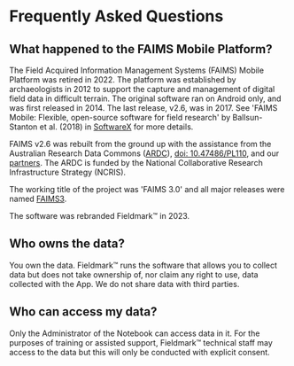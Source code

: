 # Frequently Asked Questions

## What happened to the FAIMS Mobile Platform?

The Field Acquired Information Management Systems (FAIMS) Mobile Platform was retired in 2022. The platform was established by archaeologists in 2012 to support the capture and management of digital field data in difficult terrain. The original software ran on  Android only, and was first released in 2014. The last release, v2.6, was in 2017. See 'FAIMS Mobile: Flexible, open-source software for field research' by Ballsun-Stanton et al. (2018) in [SoftwareX](https://doi.org/10.1016/j.softx.2017.12.006) for more details.

FAIMS v2.6 was rebuilt from the ground up with the assistance from the Australian Research Data Commons ([ARDC](https://ardc.edu.au/)), [doi: 10.47486/PL110](https://dx.doi.org/10.47486/PL110), and our [partners](https://faims.edu.au/partners). The ARDC is funded by the National Collaborative Research Infrastructure Strategy (NCRIS).

The working title of the project was 'FAIMS 3.0' and all major releases were named [FAIMS3](https://github.com/FAIMS/FAIMS3).

The software was rebranded Fieldmark™ in 2023.

## Who owns the data?

You own the data. Fieldmark™ runs the software that allows you to collect data but does not take ownership of, nor claim any right to use, data collected with the App. We do not share data with third parties.

## Who can access my data?

Only the Administrator of the Notebook can access data in it. For the purposes of training or assisted support, Fieldmark™ technical staff may access to the data but this will only be conducted with explicit consent.   

